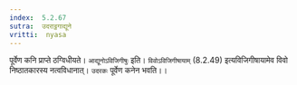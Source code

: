 ```yaml
---
index:  5.2.67
sutra:  उदराट्ठगाद्यूने
vritti:  nyasa
---
```


पूर्वेण कनि प्राप्ते ठग्विधीयते। `आद्यूनोऽविजिगीषुः` इति। `विवोऽविजिगीषायाम्` (8.2.49) इत्यविजिगीषायामेव विवो निष्ठातकारस्य नत्वविधानात्। `उदरकः` पूर्वेण कनेन भवति।।

